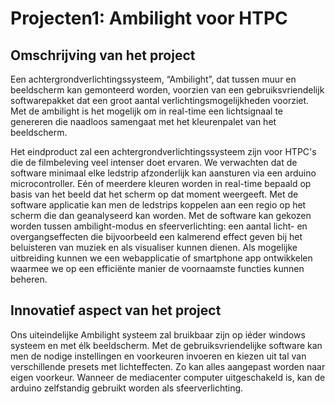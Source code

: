 # Projecten1: Ambilight voor HTPC

## Omschrijving van het project
Een achtergrondverlichtingssysteem, “Ambilight”, dat tussen muur en beeldscherm kan gemonteerd worden, voorzien van een gebruiksvriendelijk softwarepakket dat een groot aantal verlichtingsmogelijkheden voorziet. Met de ambilight is het mogelijk om in real-time een lichtsignaal te genereren die naadloos samengaat met het kleurenpalet van het beeldscherm.

Het eindproduct zal een achtergrondverlichtingssysteem zijn voor HTPC's die de filmbeleving veel intenser doet ervaren. We verwachten dat de software minimaal elke ledstrip afzonderlijk kan aansturen via een arduino microcontroller. Eén of meerdere kleuren worden in real-time bepaald op basis van het beeld dat het scherm op dat moment weergeeft. Met de software applicatie kan men de ledstrips koppelen aan een regio op het scherm die dan geanalyseerd kan worden. Met de software kan gekozen worden tussen ambilight-modus en sfeerverlichting: een aantal licht- en overgangseffecten die bijvoorbeeld een kalmerend effect geven bij het beluisteren van muziek en als visualiser kunnen dienen.Als mogelijke uitbreiding kunnen we een webapplicatie of smartphone app ontwikkelen waarmee we op een efficiënte manier de voornaamste functies kunnen beheren.

## Innovatief aspect van het project
Ons uiteindelijke Ambilight systeem zal bruikbaar zijn op iéder windows systeem en met élk beeldscherm. Met de gebruiksvriendelijke software kan men de nodige instellingen en voorkeuren invoeren en kiezen uit tal van verschillende presets met lichteffecten. Zo kan alles aangepast worden naar eigen voorkeur. Wanneer de mediacenter computer uitgeschakeld is, kan de arduino zelfstandig gebruikt worden als sfeerverlichting.
